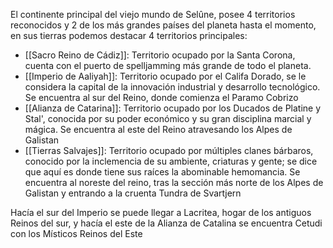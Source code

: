El continente principal del viejo mundo de Selûne, posee 4 territorios reconocidos y 2 de los más grandes países del planeta hasta el momento, en sus tierras podemos destacar 4 territorios principales:
* [[Sacro Reino de Cádiz]]: Territorio ocupado por la Santa Corona, cuenta con el puerto de spelljamming más grande de todo el planeta.
* [[Imperio de Aaliyah]]: Territorio ocupado por el Califa Dorado, se le considera la capital de la innovación industrial y desarrollo tecnológico. Se encuentra al sur del Reino, donde comienza el Paramo Cobrizo
* [[Alianza de Catarina]]: Territorio ocupado por los Ducados de Platine y Stal', conocida por su poder económico y su gran disciplina marcial y mágica. Se encuentra al este del Reino atravesando los Alpes de Galistan
* [[Tierras Salvajes]]: Territorio ocupado por múltiples clanes bárbaros, conocido por la inclemencia de su ambiente, criaturas y gente; se dice que aquí es donde tiene sus raíces la abominable hemomancia. Se encuentra al noreste del reino, tras la sección más norte de los Alpes de Galistan y entrando a la cruenta Tundra de Svartjern

Hacía el sur del Imperio se puede llegar a Lacritea, hogar de los antiguos Reinos del sur, y hacía el este de la Alianza de Catalina se encuentra Cetudi con los Místicos Reinos del Este